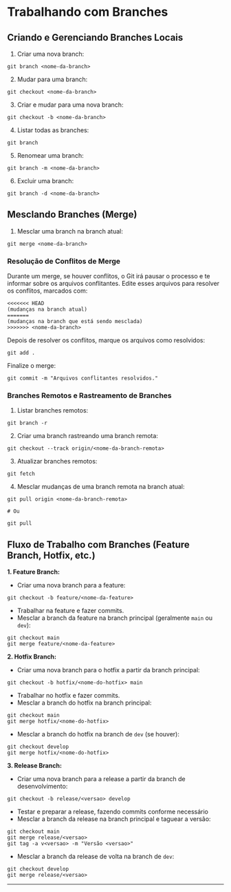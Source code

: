 # Trabalhando com Branches
## Criando e Gerenciando Branches Locais
1. Criar uma nova branch:
```shell
git branch <nome-da-branch>
```

2. Mudar para uma branch:
```shell
git checkout <nome-da-branch>
```

3. Criar e mudar para uma nova branch:
```shell
git checkout -b <nome-da-branch>
```

4. Listar todas as branches:
```shell
git branch
```

5. Renomear uma branch:
```shell
git branch -m <nome-da-branch>
```

6. Excluir uma branch:
```shell
git branch -d <nome-da-branch>
```

## Mesclando Branches (Merge)
1. Mesclar uma branch na branch atual:
```shell
git merge <nome-da-branch>
```

### Resolução de Conflitos de Merge
Durante um merge, se houver conflitos, o Git irá pausar o processo e te informar sobre os arquivos conflitantes. Edite esses arquivos para resolver os conflitos, marcados com:
```git
<<<<<<< HEAD
(mudanças na branch atual)
=======
(mudanças na branch que está sendo mesclada)
>>>>>>> <nome-da-branch>
```

Depois de resolver os conflitos, marque os arquivos como resolvidos:
```shell
git add .
```

Finalize o merge:
```shell
git commit -m "Arquivos conflitantes resolvidos."
```

### Branches Remotos e Rastreamento de Branches
1. Listar branches remotos:
```shell
git branch -r
```

2. Criar uma branch rastreando uma branch remota:
```shell
git checkout --track origin/<nome-da-branch-remota>
```

3. Atualizar branches remotos:
```shell
git fetch
```

4. Mesclar mudanças de uma branch remota na branch atual:
```shell
git pull origin <nome-da-branch-remota>

# Ou

git pull
```

## Fluxo de Trabalho com Branches (Feature Branch, Hotfix, etc.)
**1. Feature Branch:**
- Criar uma nova branch para a feature:
```shell
git checkout -b feature/<nome-da-feature>
```

- Trabalhar na feature e fazer commits.
- Mesclar a branch da feature na branch principal (geralmente `main` ou `dev`):
```shell
git checkout main
git merge feature/<nome-da-feature>
```

**2. Hotfix Branch:**
- Criar uma nova branch para o hotfix a partir da branch principal:
```shell
git checkout -b hotfix/<nome-do-hotfix> main
```

- Trabalhar no hotfix e fazer commits.
- Mesclar a branch do hotfix na branch principal:
```shell
git checkout main
git merge hotfix/<nome-do-hotfix>
```

- Mesclar a branch do hotfix na branch de `dev` (se houver):
```shell
git checkout develop
git merge hotfix/<nome-do-hotfix>
```

**3. Release Branch:**
- Criar uma nova branch para a release a partir da branch de desenvolvimento:
```shell
git checkout -b release/<versao> develop
```

- Testar e preparar a release, fazendo commits conforme necessário
- Mesclar a branch da release na branch principal e taguear a versão:
```shell
git checkout main
git merge release/<versao>
git tag -a v<versao> -m "Versão <versao>"
```

- Mesclar a branch da release de volta na branch de `dev`:
```shell
git checkout develop
git merge release/<versao>
```
---